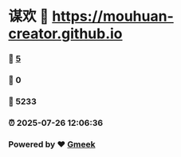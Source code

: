 # 谋欢 :link: https://mouhuan-creator.github.io 
### :page_facing_up: [5](https://mouhuan-creator.github.io/tag.html) 
### :speech_balloon: 0 
### :hibiscus: 5233 
### :alarm_clock: 2025-07-26 12:06:36 
### Powered by :heart: [Gmeek](https://github.com/Meekdai/Gmeek)
